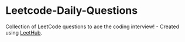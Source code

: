# Leetcode-Daily-Questions
Collection of LeetCode questions to ace the coding interview! - Created using [LeetHub](https://github.com/QasimWani/LeetHub).

